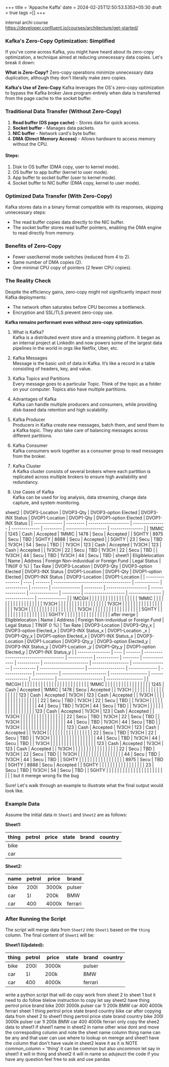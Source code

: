 +++
title = 'Appache Kaffa'
date = 2024-02-25T12:50:53.5353+05:30
draft = true
tags =[]
+++ 

internal archi course
https://developer.confluent.io/courses/architecture/get-started/


### Kafka's Zero-Copy Optimization: Simplified

If you've come across Kafka, you might have heard about its zero-copy optimization, a technique aimed at reducing unnecessary data copies. Let's break it down:

**What is Zero-Copy?**
Zero-copy operations minimize unnecessary data duplication, although they don't literally make zero copies.

**Kafka's Use of Zero-Copy**
Kafka leverages the OS's zero-copy optimization to bypass the Kafka broker Java program entirely when data is transferred from the page cache to the socket buffer.

### Traditional Data Transfer (Without Zero-Copy)

1. **Read buffer (OS page cache)** - Stores data for quick access.
2. **Socket buffer** - Manages data packets.
3. **NIC buffer** - Network card's byte buffer.
4. **DMA (Direct Memory Access)** - Allows hardware to access memory without the CPU.

#### Steps:
1. Disk to OS buffer (DMA copy, user to kernel mode).
2. OS buffer to app buffer (kernel to user mode).
3. App buffer to socket buffer (user to kernel mode).
4. Socket buffer to NIC buffer (DMA copy, kernel to user mode).

### Optimized Data Transfer (With Zero-Copy)

Kafka stores data in a binary format compatible with its responses, skipping unnecessary steps:
- The read buffer copies data directly to the NIC buffer.
- The socket buffer stores read buffer pointers, enabling the DMA engine to read directly from memory.

### Benefits of Zero-Copy
- Fewer user/kernel mode switches (reduced from 4 to 2).
- Same number of DMA copies (2).
- One minimal CPU copy of pointers (2 fewer CPU copies).

### The Reality Check

Despite the efficiency gains, zero-copy might not significantly impact most Kafka deployments:
- The network often saturates before CPU becomes a bottleneck.
- Encryption and SSL/TLS prevent zero-copy use.

**Kafka remains performant even without zero-copy optimization.**



1. What is Kafka?  
    Kafka is a distributed event store and a streaming platform. It began as an internal project at LinkedIn and now powers some of the largest data pipelines in the world in orgs like Netflix, Uber, etc.  
    
2. Kafka Messages  
    Message is the basic unit of data in Kafka. It’s like a record in a table consisting of headers, key, and value.  
    
3. Kafka Topics and Partitions  
    Every message goes to a particular Topic. Think of the topic as a folder on your computer. Topics also have multiple partitions.  
    
4. Advantages of Kafka  
    Kafka can handle multiple producers and consumers, while providing disk-based data retention and high scalability.  
    
5. Kafka Producer  
    Producers in Kafka create new messages, batch them, and send them to a Kafka topic. They also take care of balancing messages across different partitions.  
    
6. Kafka Consumer  
    Kafka consumers work together as a consumer group to read messages from the broker.  
    
7. Kafka Cluster  
    A Kafka cluster consists of several brokers where each partition is replicated across multiple brokers to ensure high availability and redundancy.  
    
8. Use Cases of Kafka  
    Kafka can be used for log analysis, data streaming, change data capture, and system monitoring.

sheet2 | DVOP3-Location | DVOP3-Qty | DVOP3-option Elected | DVOP3-INX Status | DVOP1-Location | DVOP1-Qty | DVOP1-option Elected | DVOP1-INX Status | | -------------- | --------- | -------------------- | ---------------- | -------------- | --------- | -------------------- | ---------------- | | 1MMIC | 1245 | Cash | Accepted | 1MMIC | 1478 | Secu | Accepted | | 5GHTY | 8975 | Secu | TBD | 5GHTY | 8888 | Secu | Accepted | | 5GHTY | 23 | Secu | TBD | 1V3CH | 54 | Secu | TBD | | 1V3CH | 123 | Cash | Accepted | 1V3CH | 123 | Cash | Accepted | | 1V3CH | 22 | Secu | TBD | 1V3CH | 22 | Secu | TBD | | 1V3CH | 44 | Secu | TBD | 1V3CH | 44 | Secu | TBD | sheet1 | Eligiblelocation | Name | Address | Foreign Non-induvidual or Foreign Fund | Legal Status | TIN(IF 0 %) | Tax Rate | DVOP3-Location | DVOP3-Qty | DVOP3-option Elected | DVOP3-INX Status | DVOP1-Location | DVOP1-Qty | DVOP1-option Elected | DVOP1-INX Status | DVOP3-Location | DVOP1-Location | | ---------------- | ---- | ------- | -------------------------------------- | ------------ | ----------- | -------- | -------------- | --------- | -------------------- | ---------------- | -------------- | --------- | -------------------- | ---------------- | -------------- | -------------- | | 1MCGH | | | | | | | | | | | | | | | | | | 1MMIC | | | | | | | | | | | | | | | | | | 1V3CH | | | | | | | | | | | | | | | | | | 1V3CH | | | | | | | | | | | | | | | | | | 1V3CH | | | | | | | | | | | | | | | | | | 1V3CH | | | | | | | | | | | | | | | | | | 5GHTY | | | | | | | | | | | | | | | | | | 5GHTY | | | | | | | | | | | | | | | | | after merge | Eligiblelocation | Name | Address | Foreign Non-induvidual or Foreign Fund | Legal Status | TIN(IF 0 %) | Tax Rate | DVOP3-Location | DVOP3-Qty_x | DVOP3-option Elected_x | DVOP3-INX Status_x | DVOP1-Location _x | DVOP1-Qty_x | DVOP1-option Elected_x | DVOP1-INX Status_x | DVOP3-Location | DVOP1-Location | DVOP3-Qty_y | DVOP3-option Elected_y | DVOP3-INX Status_y | DVOP1-Location _y | DVOP1-Qty_y | DVOP1-option Elected_y | DVOP1-INX Status_y | | ---------------- | ---- | ------- | -------------------------------------- | ------------ | ----------- | -------- | -------------- | ----------- | ---------------------- | ------------------ | ----------------- | ----------- | ---------------------- | ------------------ | -------------- | -------------- | ----------- | ---------------------- | ------------------ | ----------------- | ----------- | ---------------------- | ------------------ | | 1MCGH | | | | | | | | | | | | | | | | | | | | | | | | | 1MMIC | | | | | | | | | | | | | | | | | 1245 | Cash | Accepted | 1MMIC | 1478 | Secu | Accepted | | 1V3CH | | | | | | | | | | | | | | | | | 123 | Cash | Accepted | 1V3CH | 123 | Cash | Accepted | | 1V3CH | | | | | | | | | | | | | | | | | 22 | Secu | TBD | 1V3CH | 22 | Secu | TBD | | 1V3CH | | | | | | | | | | | | | | | | | 44 | Secu | TBD | 1V3CH | 44 | Secu | TBD | | 1V3CH | | | | | | | | | | | | | | | | | 123 | Cash | Accepted | 1V3CH | 123 | Cash | Accepted | | 1V3CH | | | | | | | | | | | | | | | | | 22 | Secu | TBD | 1V3CH | 22 | Secu | TBD | | 1V3CH | | | | | | | | | | | | | | | | | 44 | Secu | TBD | 1V3CH | 44 | Secu | TBD | | 1V3CH | | | | | | | | | | | | | | | | | 123 | Cash | Accepted | 1V3CH | 123 | Cash | Accepted | | 1V3CH | | | | | | | | | | | | | | | | | 22 | Secu | TBD | 1V3CH | 22 | Secu | TBD | | 1V3CH | | | | | | | | | | | | | | | | | 44 | Secu | TBD | 1V3CH | 44 | Secu | TBD | | 1V3CH | | | | | | | | | | | | | | | | | 123 | Cash | Accepted | 1V3CH | 123 | Cash | Accepted | | 1V3CH | | | | | | | | | | | | | | | | | 22 | Secu | TBD | 1V3CH | 22 | Secu | TBD | | 1V3CH | | | | | | | | | | | | | | | | | 44 | Secu | TBD | 1V3CH | 44 | Secu | TBD | | 5GHTY | | | | | | | | | | | | | | | | | 8975 | Secu | TBD | 5GHTY | 8888 | Secu | Accepted | | 5GHTY | | | | | | | | | | | | | | | | | 23 | Secu | TBD | 1V3CH | 54 | Secu | TBD | | 5GHTY | | | | | | | | | | | | | | | | | | | | | | | | but it merege wrong fix the bug







Sure! Let's walk through an example to illustrate what the final output would look like.

### Example Data

Assume the initial data in `Sheet1` and `Sheet2` are as follows:

**Sheet1:**

|thing|petrol|price|state|brand|country|
|---|---|---|---|---|---|
|bike||||||
|car||||||

**Sheet2:**

|name|petrol|price|brand|
|---|---|---|---|
|bike|200l|3000k|pulser|
|car|1l|200k|BMW|
|car|400|4000k|ferrari|

### After Running the Script

The script will merge data from `Sheet2` into `Sheet1` based on the `thing` column. The final content of `Sheet1` will be:

**Sheet1 (Updated):**

|thing|petrol|price|state|brand|country|
|---|---|---|---|---|---|
|bike|200l|3000k||pulser||
|car|1l|200k||BMW||
|car|400|4000k||ferrari||

write a python script that will do copy work from sheet 2 to sheet 1 but it need to do follow blelow instruction to copy let say sheet2 have thing pertrol price brand bike 200l 3000k pulser car 1l 200k BMW car 400 4000k ferrari sheet 1 thing pertrol price state brand country bike car after copying data from sheet 2 to sheet1 thing pertrol price state brand country bike 200l 3000k pulser car 1l 200k BMW car 400 4000k ferrari only copy the shee2 data to sheet1 if sheet1 name in sheet2 in name other wise dont and move the correspoding column and note the sheet name column thing name can be any and that user can use where to lookup on merege and sheet1 have the column that don't have vaule in sheet2 leave it as it is NOTE common_column = 'thing' it can be common but also uncommon let say in sheet1 it will in thing and sheet2 it will in name so adujeuct the code if you have any question feel free to ask and use pandas